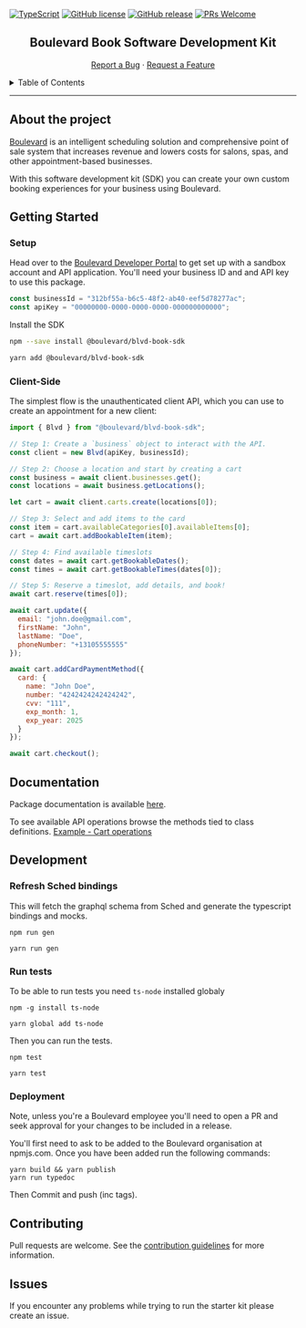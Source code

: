 [![TypeScript](https://badgen.net/badge/icon/typescript?icon=typescript&label)](https://typescriptlang.org)
[![GitHub license](https://img.shields.io/github/license/Boulevard/book-sdk)](https://github.com/Boulevard/book-sdk/blob/master/LICENSE.md)
[![GitHub release](https://img.shields.io/github/release/Boulevard/book-sdk)](https://github.com/Boulevard/book-sdk/releases/)
[![PRs Welcome](https://img.shields.io/badge/PRs-welcome-brightgreen.svg?style=flat-square)](https://github.com/Boulevard/book-sdk/compare)

<div align="center">
  <h2 align="center">Boulevard Book Software Development Kit</h2>

  <p align="center">
    <a href="https://github.com/Boulevard/book-sdk/issues">Report a Bug</a>
    ·
    <a href="https://github.com/Boulevard/book-sdk/issues">Request a Feature</a>
  </p>
</div>


<details>
  <summary>Table of Contents</summary>
  <ol>
    <li><a href="#getting-started">Getting Started</a></li>
    <li><a href="#documentation">Documentation</a></li>
    <li><a href="#development">Development</a></li>
    <li><a href="#contributing">Contributing</a></li>
    <li><a href="#issues">Issues</a></li>
  </ol>
</details>

<hr />

## About the project

[Boulevard](https://joinblvd.com) is an intelligent scheduling solution and comprehensive point of sale system that increases revenue and lowers costs for salons, spas, and other appointment-based businesses. 

With this software development kit (SDK) you can create your own custom booking experiences for your business using Boulevard.

## Getting Started

### Setup

Head over to the [Boulevard Developer Portal](https://developers.joinblvd.com/getting-started/introduction) to get set up with a sandbox account and API application. You'll need your business ID and and API key to use this package.

```js
const businessId = "312bf55a-b6c5-48f2-ab40-eef5d78277ac";
const apiKey = "00000000-0000-0000-0000-000000000000";
```

Install the SDK

```sh
npm --save install @boulevard/blvd-book-sdk
```

```sh
yarn add @boulevard/blvd-book-sdk
```

### Client-Side

The simplest flow is the unauthenticated client API, which you can use to create an appointment for a new client:

```js
import { Blvd } from "@boulevard/blvd-book-sdk";

// Step 1: Create a `business` object to interact with the API.
const client = new Blvd(apiKey, businessId);

// Step 2: Choose a location and start by creating a cart
const business = await client.businesses.get();
const locations = await business.getLocations();

let cart = await client.carts.create(locations[0]);

// Step 3: Select and add items to the card
const item = cart.availableCategories[0].availableItems[0];
cart = await cart.addBookableItem(item);

// Step 4: Find available timeslots
const dates = await cart.getBookableDates();
const times = await cart.getBookableTimes(dates[0]);

// Step 5: Reserve a timeslot, add details, and book!
await cart.reserve(times[0]);

await cart.update({
  email: "john.doe@gmail.com",
  firstName: "John",
  lastName: "Doe",
  phoneNumber: "+13105555555"
});

await cart.addCardPaymentMethod({
  card: {
    name: "John Doe",
    number: "4242424242424242",
    cvv: "111",
    exp_month: 1,
    exp_year: 2025
  }
});

await cart.checkout();
```

## Documentation

Package documentation is available [here](https://boulevard.github.io/book-sdk/index.html).

To see available API operations browse the methods tied to class definitions. [Example - Cart operations](https://boulevard.github.io/book-sdk/classes/carts.cart.html)

## Development

### Refresh Sched bindings
This will fetch the graphql schema from Sched and generate the typescript bindings and mocks.

```
npm run gen
```

```
yarn run gen
```

### Run tests

To be able to run tests you need `ts-node` installed globaly 

```
npm -g install ts-node
```

```
yarn global add ts-node
```

Then you can run the tests.

```
npm test
```

```
yarn test
```

### Deployment

Note, unless you're a Boulevard employee you'll need to open a PR and seek approval for your changes to be included in a release.

You'll first need to ask to be added to the Boulevard organisation at npmjs.com. Once you have been added run the following commands:

```
yarn build && yarn publish
yarn run typedoc
```

Then Commit and push (inc tags).

## Contributing
Pull requests are welcome. See the [contribution guidelines](https://github.com/Boulevard/book-sdk/blob/master/CONTRIBUTING.md) for more information.

## Issues

If you encounter any problems while trying to run the starter kit please create an issue.
